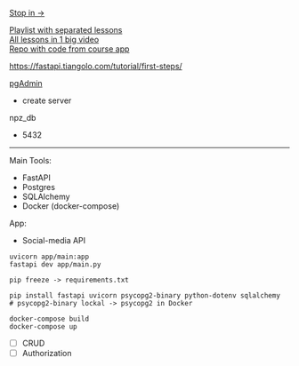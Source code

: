 [Stop in ->](https://youtu.be/0sOvCWFmrtA?t=30069)

[Playlist with separated lessons](https://youtube.com/playlist?list=PL8VzFQ8k4U1L5QpSapVEzoSfob-4CR8zM&si=mQ3UgsmNAybRtCGh)  
[All lessons in 1 big video](https://www.youtube.com/watch?v=0sOvCWFmrtA)  
[Repo with code from course app](https://github.com/Sanjeev-Thiyagarajan/fastapi-course/)

https://fastapi.tiangolo.com/tutorial/first-steps/

[pgAdmin](http://127.0.0.1:5050/)
- create server

npz_db
- 5432

---
Main Tools:
- FastAPI
- Postgres
- SQLAlchemy
- Docker (docker-compose)

App:
- Social-media API

```
uvicorn app/main:app
fastapi dev app/main.py

pip freeze -> requirements.txt

pip install fastapi uvicorn psycopg2-binary python-dotenv sqlalchemy
# psycopg2-binary lockal -> psycopg2 in Docker

docker-compose build
docker-compose up
```

- [ ] CRUD
- [ ] Authorization